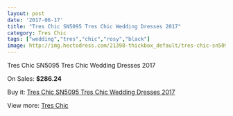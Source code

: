 ```yaml
---
layout: post
date: '2017-06-17'
title: "Tres Chic SN5095 Tres Chic Wedding Dresses 2017"
category: Tres Chic
tags: ["wedding","tres","chic","rosy","black"]
image: http://img.hectodress.com/21398-thickbox_default/tres-chic-sn5095-tres-chic-wedding-dresses-2013.jpg
---
```

Tres Chic SN5095 Tres Chic Wedding Dresses 2017

On Sales: **$286.24**
<a href="https://www.hectodress.com/tres-chic/9927-tres-chic-sn5095-tres-chic-wedding-dresses-2013.html"><amp-img layout="responsive" width="600" height="600" src="//img.hectodress.com/21398-thickbox_default/tres-chic-sn5095-tres-chic-wedding-dresses-2013.jpg" alt="Tres Chic SN5095 Tres Chic Wedding Dresses 2017 0" /></a>

Buy it: [Tres Chic SN5095 Tres Chic Wedding Dresses 2017](https://www.hectodress.com/tres-chic/9927-tres-chic-sn5095-tres-chic-wedding-dresses-2013.html "Tres Chic SN5095 Tres Chic Wedding Dresses 2017")

View more: [Tres Chic](https://www.hectodress.com/164-tres-chic "Tres Chic")